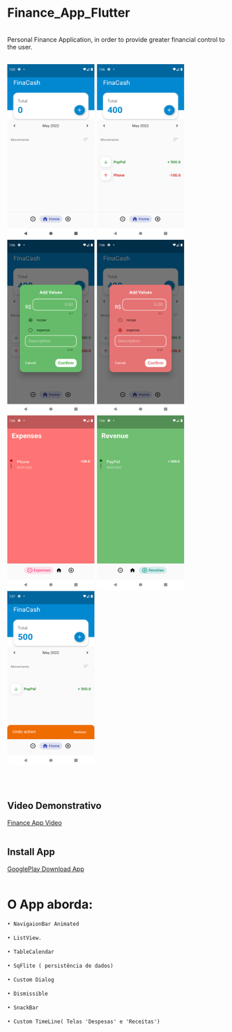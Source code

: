 # Finance_App_Flutter
<br>
Personal Finance Application, in order to provide greater financial control to the user.
<br><br>
<div align="left">
  
 <img  width="200" height="400" src="finacash/assets/Screenshot_1.png"><span style="padding-left:2px"></span>
 <img  width="200" height="400" src="finacash/assets/Screenshot_2.png"><span style="padding-left:2px"></span>
 <img  width="200" height="400" src="finacash/assets/Screenshot_3.png"><span style="padding-left:2px"></span>
 <img  width="200" height="400" src="finacash/assets/Screenshot_4.png"><span style="padding-left:2px"></span>
 <img  width="200" height="400" src="finacash/assets/Screenshot_5.png"><span style="padding-left:2px"></span>
 <img  width="200" height="400" src="finacash/assets/Screenshot_6.png"><span style="padding-left:2px"></span>
 <img  width="200" height="400" src="finacash/assets/Screenshot_7.png"><span style="padding-left:2px"></span>
 

 
 </div>
 <br><br>
 
 ## Video Demonstrativo
 
 [Finance App Video](https://youtu.be/pRvfg-vv_Ig)
 <br><br>
 
 
 ## Install App
 
 [GooglePlay Download App](https://play.google.com/store/apps/details?id=com.dantas.thiago.finacash)
 <br><br>
 
 # O App aborda:

    • NavigaionBar Animated
  
    • ListView.
    
    • TableCalendar
  
    • SqFlite ( persistência de dados)
  
    • Custom Dialog
    
    • Dismissible
    
    • SnackBar
    
    • Custom TimeLine( Telas 'Despesas' e 'Receitas')
    
    
    
